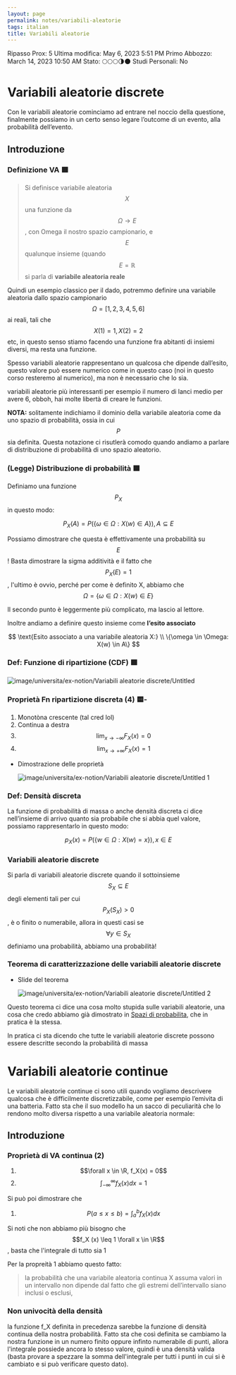 ```yaml
---
layout: page
permalink: notes/variabili-aleatorie
tags: italian
title: Variabili aleatorie
---
```


Ripasso Prox: 5
Ultima modifica: May 6, 2023 5:51 PM
Primo Abbozzo: March 14, 2023 10:50 AM
Stato: 🌕🌕🌕🌗🌑
Studi Personali: No

# Variabili aleatorie discrete

Con le variabili aleatorie cominciamo ad entrare nel noccio della questione, finalmente possiamo in un certo senso legare l’outcome di un evento, alla probabilità dell’evento.

## Introduzione

### Definizione VA 🟩

> Si definisce variabile aleatoria $$X$$ una funzione da $$\Omega \to E$$, con Omega il nostro spazio campionario, e $$E$$ qualunque insieme (quando $$E = \mathbb{R}$$ si parla di **variabile aleatoria reale**
>

Quindi un esempio classico per il dado, potremmo definire una variabile aleatoria dallo spazio campionario $$\Omega = [1, 2, 3, 4, 5, 6]$$ ai reali, tali che $$X(1) = 1, X(2) = 2$$ etc, in questo senso stiamo facendo una funzione fra abitanti di insiemi diversi, ma resta una funzione.

Spesso variabili aleatorie rappresentano un qualcosa che dipende dall’esito, questo valore può essere numerico come in questo caso (noi in questo corso resteremo al numerico), ma non è necessario che lo sia.

variabili aleatorie più interessanti per esempio il numero di lanci medio per avere 6, obboh, hai molte libertà di creare le funzioni.

**NOTA:** solitamente indichiamo il dominio della variabile aleatoria come da uno spazio di probabilità, ossia in cui  $$P$$ sia definita. Questa notazione ci risutlerà comodo quando andiamo a parlare di distribuzione di probabilità di uno spazio aleatorio.

### (Legge) Distribuzione di probabilità 🟩

Definiamo una funzione $$P_X$$ in questo modo:


$$
P_X(A) = P(\{\omega \in \Omega: X(w) \in A\}), A \subseteq E
$$


Possiamo dimostrare che questa è effettivamente una probabilità su $$E$$! Basta dimostrare la sigma additività e il fatto che $$P_X(E) = 1$$, l'ultimo è ovvio, perché per come è definito X, abbiamo che $$\Omega = \{\omega \in \Omega: X(w) \in E\}$$

Il secondo punto è leggermente più complicato, ma lascio al lettore.

Inoltre andiamo a definire questo insieme come **l’esito associato**


$$
\text{Esito associato a una variabile aleatoria X:} \\
\{\omega \in \Omega: X(w) \in A\}
$$


### Def: Funzione di ripartizione (CDF) 🟩

<img src="/images/notes/image/universita/ex-notion/Variabili aleatorie discrete/Untitled.png" alt="image/universita/ex-notion/Variabili aleatorie discrete/Untitled">

### Proprietà Fn ripartizione discreta (4) 🟨-

1. Monotòna crescente (tal cred lol)
2. Continua a destra
3. $$\lim_{x \to -\infty} F_X(x) = 0$$
4. $$\lim_{x \to +\infty} F_X(x) = 1$$
- Dimostrazione delle proprietà

    <img src="/images/notes/image/universita/ex-notion/Variabili aleatorie discrete/Untitled 1.png" alt="image/universita/ex-notion/Variabili aleatorie discrete/Untitled 1">


### Def: Densità discreta

La funzione di probabilità di massa o anche densità discreta ci dice nell’insieme di arrivo quanto sia probabile che si abbia quel valore, possiamo rappresentarlo in questo modo:


$$
p_X(x) = P(\{w\in \Omega: X(w) = x\}), x\in E
$$


### Variabili aleatorie discrete

Si parla di variabili aleatorie discrete quando il sottoinsieme $$S_X \subseteq E$$ degli elementi tali per cui $$P_X(S_X) > 0$$, è o finito o numerabile, allora in questi casi se $$\forall y \in S_X$$ definiamo una probabilità, abbiamo una probabilità!

### Teorema di caratterizzazione delle variabili aleatorie discrete

- Slide del teorema

    <img src="/images/notes/image/universita/ex-notion/Variabili aleatorie discrete/Untitled 2.png" alt="image/universita/ex-notion/Variabili aleatorie discrete/Untitled 2">


Questo teorema ci dice una cosa molto stupida sulle variabili aleatorie, una cosa che credo abbiamo già dimostrato in [Spazi di probabilita](/notes/spazi-di-probabilita), che in pratica è la stessa.

In pratica ci sta dicendo che tutte le variabili aleatorie discrete possono essere descritte secondo la probabilità di massa


# Variabili aleatorie continue

Le variabili aleatorie continue ci sono utili quando vogliamo descrivere qualcosa che è difficilmente discretizzabile, come per esempio l’emivita di una batteria. Fatto sta che il suo modello ha un sacco di peculiarità che lo rendono molto diversa rispetto a una variabile aleatoria normale:

## Introduzione

### Proprietà di VA continua (2)

1. $$\forall x \in \R, f_X(x) = 0$$
2.  $$\int_{-\infty}^\infty f_X(x)dx = 1$$

Si può poi dimostrare che

1. $$P(a \leq x\leq b) = \int_a^bf_X(x)dx$$

Si noti che non abbiamo più bisogno che $$f_X (x) \leq 1 \forall x \in \R$$, basta che l'integrale di tutto sia 1

Per la propreità 1 abbiamo questo fatto:

> la probabilità che una variabile aleatoria continua X assuma valori in un intervallo non dipende dal fatto che gli estremi dell’intervallo siano inclusi o esclusi,
>

### Non univocità della densità

la funzione f_X definita in precedenza sarebbe la funzione di densità continua della nostra probabilità. Fatto sta che così definita se cambiamo la nostra funzione in un numero finito oppure infinto numerabile di punti, allora l'integrale possiede ancora lo stesso valore, quindi è una densità valida (basta provare a spezzare la somma dell'integrale per tutti i punti in cui si è cambiato e si può verificare questo dato).